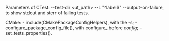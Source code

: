 Parameters of CTest:
    --test-dir <ut_path>
    --L "^label$"
    --output-on-failure, to show stdout and sterr of failing tests.

CMake:
    - include(CMakePackageConfigHelpers), with the -s;
    - configure_package_config_file(), with configure_ before _config_;
    - set_tests_properties().